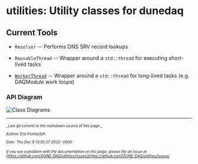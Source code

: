 # utilities: Utility classes for dunedaq

## Current Tools


* `Resolver` -- Performs DNS SRV record lookups

* `ReusableThread` -- Wrapper around a `std::thread` for executing short-lived tasks

* [`WorkerThread`](WorkerThread-Usage-Notes/) -- Wrapper around a `std::thread` for long-lived tasks (e.g. DAQModule work loops) 

### API Diagram

![Class Diagrams](https://github.com/DUNE-DAQ/utilities/raw/develop/docs/utilities.png)

-----

<font size="1">
_Last git commit to the markdown source of this page:_


_Author: Eric Flumerfelt_

_Date: Thu Dec 8 13:55:27 2022 -0600_

_If you see a problem with the documentation on this page, please file an Issue at [https://github.com/DUNE-DAQ/utilities/issues](https://github.com/DUNE-DAQ/utilities/issues)_
</font>
